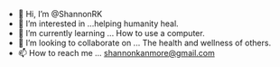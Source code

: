 - 👋 Hi, I’m @ShannonRK
- 👀 I’m interested in ...helping humanity heal.
- 🌱 I’m currently learning ... How to use a computer.
- 💞️ I’m looking to collaborate on ... The health and wellness of others.
- 📫 How to reach me ... shannonkanmore@gmail.com

<!---
ShannonRK/ShannonRK is a ✨ special ✨ repository because its `README.md` (this file) appears on your GitHub profile.
You can click the Preview link to take a look at your changes.
--->
